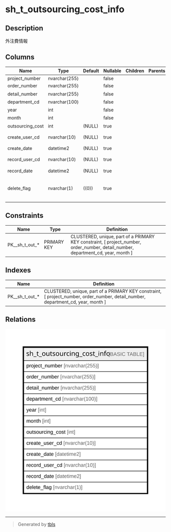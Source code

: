# sh_t_outsourcing_cost_info

## Description

外注費情報

## Columns

| Name | Type | Default | Nullable | Children | Parents | Comment |
| ---- | ---- | ------- | -------- | -------- | ------- | ------- |
| project_number | nvarchar(255) |  | false |  |  | PRNo. |
| order_number | nvarchar(255) |  | false |  |  | 受注No. |
| detail_number | nvarchar(255) |  | false |  |  | 明細No. |
| department_cd | nvarchar(100) |  | false |  |  | 部署ID |
| year | int |  | false |  |  | 年 |
| month | int |  | false |  |  | 月 |
| outsourcing_cost | int | (NULL) | true |  |  | 外注費 |
| create_user_cd | nvarchar(10) | (NULL) | true |  |  | 作成者コード |
| create_date | datetime2 | (NULL) | true |  |  | 作成日時 |
| record_user_cd | nvarchar(10) | (NULL) | true |  |  | 更新者コード |
| record_date | datetime2 | (NULL) | true |  |  | 更新日時 |
| delete_flag | nvarchar(1) | ((0)) | true |  |  | 削除フラグ:0未削除、1削除済 |

## Constraints

| Name | Type | Definition |
| ---- | ---- | ---------- |
| PK__sh_t_out_* | PRIMARY KEY | CLUSTERED, unique, part of a PRIMARY KEY constraint, [ project_number, order_number, detail_number, department_cd, year, month ] |

## Indexes

| Name | Definition |
| ---- | ---------- |
| PK__sh_t_out_* | CLUSTERED, unique, part of a PRIMARY KEY constraint, [ project_number, order_number, detail_number, department_cd, year, month ] |

## Relations

![er](sh_t_outsourcing_cost_info.svg)

---

> Generated by [tbls](https://github.com/k1LoW/tbls)
